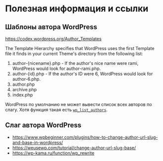 Полезная информация и ссылки
============================

Шаблоны автора WordPress
------------------------
https://codex.wordpress.org/Author_Templates

The Template Hierarchy specifies that WordPress uses the first Template file it finds in your current Theme's directory from the following list:

1. author-{nicename}.php - If the author's nice name were rami, WordPress would look for author-rami.php.
2. author-{id}.php - If the author's ID were 6, WordPress would look for author-6.php.
3. author.php
4. archive.php
5. index.php

WordPress по умолчанию не может вывести список всех авторов по слагу.
Хотя функция такая есть [`wp_list_authors`](https://developer.wordpress.org/reference/functions/wp_list_authors/).

Слаг автора WordPress
---------------------
* https://www.wpbeginner.com/plugins/how-to-change-author-url-slug-and-base-in-wordpress/
* https://weusewp.com/tutorial/change-author-url-slug-base/
* https://wp-kama.ru/function/wp_rewrite
